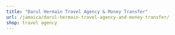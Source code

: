 ```yaml
---
title: "Darul Hermain Travel Agency & Money Transfer"
url: /jamaica/darul-hermain-travel-agency-and-money-transfer/
shop: travel agency
---
```

